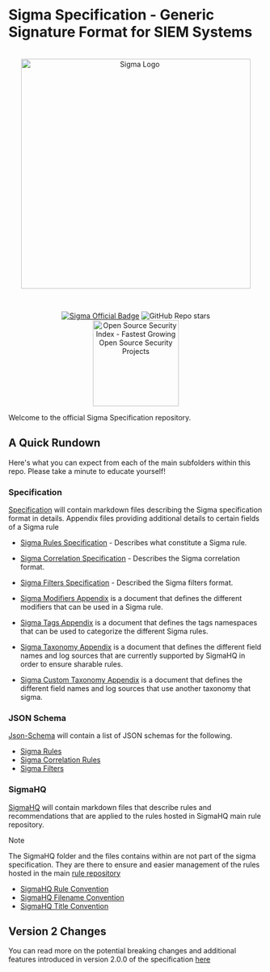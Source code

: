 # Sigma Specification - Generic Signature Format for SIEM Systems

<a href="https://sigmahq.io/">
<p align="center">
<br />
<picture>
  <source media="(prefers-color-scheme: dark)" srcset="./media/images/sigma_logo_dark.png">
  <img width="454" alt="Sigma Logo" src="./media/images/sigma_logo_light.png">
</picture>
</p>
</a>
<br />

<p align="center">
<a href="https://sigmahq.io/"><img src="https://cdn.jsdelivr.net/gh/SigmaHQ/sigmahq.github.io@master/images/Sigma%20Official%20Badge.svg" alt="Sigma Official Badge"></a> <img alt="GitHub Repo stars" src="https://img.shields.io/github/stars/SigmaHQ/sigma-specification">
<br />
<a href="https://opensourcesecurityindex.io/" target="_blank" rel="noopener">
<img style="width: 170px;" src="https://opensourcesecurityindex.io/badge.svg" alt="Open Source Security Index - Fastest Growing Open Source Security Projects" width="170" />
</a>
</p>

Welcome to the official Sigma Specification repository.

## A Quick Rundown

Here's what you can expect from each of the main subfolders within this repo. Please take a minute to educate yourself!

### Specification

[Specification](./specification/) will contain markdown files describing the Sigma specification format in details. Appendix files providing additional details to certain fields of a Sigma rule

- [Sigma Rules Specification](./specification/sigma-rules-specification.md) - Describes what constitute a Sigma rule.

- [Sigma Correlation Specification](./specification/sigma-correlation-rules-specification.md) - Describes the Sigma correlation format.

- [Sigma Filters Specification](./specification/sigma-filters-specification.md) - Described the Sigma filters format.

- [Sigma Modifiers Appendix](./specification/sigma-appendix-modifiers.md) is a document that defines the different modifiers that can be used in a Sigma rule.

- [Sigma Tags Appendix](./specification/sigma-appendix-tags.md) is a document that defines the tags namespaces that can be used to categorize the different Sigma rules.

- [Sigma Taxonomy Appendix](./specification/sigma-appendix-taxonomy.md) is a document that defines the different field names and log sources that are currently supported by SigmaHQ in order to ensure sharable rules.

- [Sigma Custom Taxonomy Appendix](./specification/sigma-appendix-custom-taxonomy.md) is a document that defines the different field names and log sources that use another taxonomy that sigma.

### JSON Schema

[Json-Schema](./json-schema/) will contain a list of JSON schemas for the following.

- [Sigma Rules](./json-schema/sigma-detection-rule-schema.json)
- [Sigma Correlation Rules](./json-schema/sigma-correlation-rules-schema.json)
- [Sigma Filters](./json-schema/sigma-filters-schema.json)

### SigmaHQ

[SigmaHQ](./sigmahq/) will contain markdown files that describe rules and recommendations that are applied to the rules hosted in SigmaHQ main rule repository.

> [!NOTE]
> The SigmaHQ folder and the files contains within are not part of the sigma specification. They are there to ensure and easier management of the rules hosted in the main [rule repository](https://github.com/SigmaHQ/sigma/tree/master/rules)

- [SigmaHQ Rule Convention](./sigmahq/sigmahq-rule-convention.md)
- [SigmaHQ Filename Convention](./sigmahq/sigmahq-filename-convention.md)
- [SigmaHQ Title Convention](./sigmahq/sigmahq-title-convention.md)

## Version 2 Changes

You can read more on the potential breaking changes and additional features introduced in version 2.0.0 of the specification [here](./other/version-2-changes.md)
